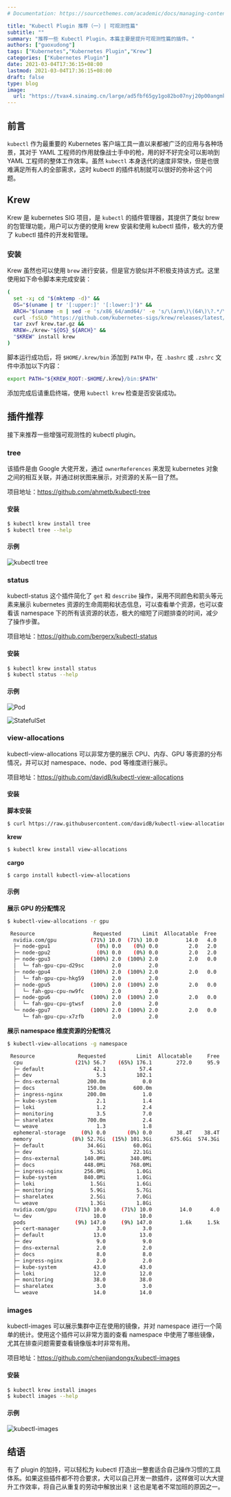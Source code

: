 ```yaml
---
# Documentation: https://sourcethemes.com/academic/docs/managing-content/

title: "Kubectl Plugin 推荐（一）| 可观测性篇"
subtitle: ""
summary: "推荐一些 Kubectl Plugin，本篇主要是提升可观测性篇的插件。"
authors: ["guoxudong"]
tags: ["Kubernetes","Kubernetes Plugin","Krew"]
categories: ["Kubernetes Plugin"]
date: 2021-03-04T17:36:15+08:00
lastmod: 2021-03-04T17:36:15+08:00
draft: false
type: blog
image:
  url: "https://tvax4.sinaimg.cn/large/ad5fbf65gy1go82bo07nyj20p00angmk.jpg"
---
```

## 前言

`kubectl` 作为最重要的 Kubernetes 客户端工具一直以来都被广泛的应用与各种场景，其对于 YAML 工程师的作用就像战士手中的枪，用的好不好完全可以影响到 YAML 工程师的整体工作效率。虽然 `kubectl` 本身迭代的速度非常快，但是也很难满足所有人的全部需求，这时 kubectl 的插件机制就可以很好的弥补这个问题。

## Krew

Krew 是 kubernetes SIG 项目，是 `kubectl` 的插件管理器，其提供了类似 brew 的包管理功能，用户可以方便的使用 krew 安装和使用 kubectl 插件，极大的方便了 kubectl 插件的开发和管理。

### 安装

Krew 虽然也可以使用 `brew` 进行安装，但是官方貌似并不积极支持该方式。这里使用如下命令脚本来完成安装：

```bash
(
  set -x; cd "$(mktemp -d)" &&
  OS="$(uname | tr '[:upper:]' '[:lower:]')" &&
  ARCH="$(uname -m | sed -e 's/x86_64/amd64/' -e 's/\(arm\)\(64\)\?.*/\1\2/' -e 's/aarch64$/arm64/')" &&
  curl -fsSLO "https://github.com/kubernetes-sigs/krew/releases/latest/download/krew.tar.gz" &&
  tar zxvf krew.tar.gz &&
  KREW=./krew-"${OS}_${ARCH}" &&
  "$KREW" install krew
)
```

脚本运行成功后，将 `$HOME/.krew/bin` 添加到 `PATH` 中，在 `.bashrc` 或 `.zshrc` 文件中添加以下内容：

```bash
export PATH="${KREW_ROOT:-$HOME/.krew}/bin:$PATH"
```

添加完成后请重启终端，使用 `kubectl krew` 检查是否安装成功。

## 插件推荐

接下来推荐一些增强可观测性的 kubectl plugin。

### tree

该插件是由 Google 大佬开发，通过 `ownerReferences` 来发现 kubernetes 对象之间的相互关联，并通过树状图来展示，对资源的关系一目了然。

项目地址：https://github.com/ahmetb/kubectl-tree

#### 安装

```bash
$ kubectl krew install tree
$ kubectl tree --help
```
#### 示例

![kubectl tree](https://tvax2.sinaimg.cn/large/ad5fbf65gy1go810e9dtxj21ps0rwtyh.jpg)

### status

kubectl-status 这个插件简化了 `get` 和 `describe` 操作，采用不同颜色和箭头等元素来展示 kubernetes 资源的生命周期和状态信息，可以查看单个资源，也可以查看该 namespace 下的所有该资源的状态，极大的缩短了问题排查的时间，减少了操作步骤。

项目地址：https://github.com/bergerx/kubectl-status

#### 安装

```bash
$ kubectl krew install status
$ kubectl status --help
```

#### 示例

![Pod](https://tvax2.sinaimg.cn/large/ad5fbf65gy1go81g4jkwxj21da0yg0vn.jpg)

![StatefulSet](https://tvax1.sinaimg.cn/large/ad5fbf65gy1go81gfyc56j21da0s8abh.jpg)

### view-allocations

kubectl-view-allocations 可以非常方便的展示 CPU、内存、GPU 等资源的分布情况，并可以对 namespace、node、pod 等维度进行展示。

项目地址：https://github.com/davidB/kubectl-view-allocations

#### 安装

**脚本安装**

```bash
$ curl https://raw.githubusercontent.com/davidB/kubectl-view-allocations/master/scripts/getLatest.sh | bash
```

**krew**

```bash
$ kubectl krew install view-allocations
```

**cargo**

```bash
$ cargo install kubectl-view-allocations
```

#### 示例

**展示 GPU 的分配情况**

```bash
$ kubectl-view-allocations -r gpu

 Resource                   Requested       Limit  Allocatable  Free 
  nvidia.com/gpu           (71%) 10.0  (71%) 10.0         14.0   4.0 
  ├─ node-gpu1               (0%) 0.0    (0%) 0.0          2.0   2.0 
  ├─ node-gpu2               (0%) 0.0    (0%) 0.0          2.0   2.0 
  ├─ node-gpu3             (100%) 2.0  (100%) 2.0          2.0   0.0 
  │  └─ fah-gpu-cpu-d29sc         2.0         2.0                    
  ├─ node-gpu4             (100%) 2.0  (100%) 2.0          2.0   0.0 
  │  └─ fah-gpu-cpu-hkg59         2.0         2.0                    
  ├─ node-gpu5             (100%) 2.0  (100%) 2.0          2.0   0.0 
  │  └─ fah-gpu-cpu-nw9fc         2.0         2.0                    
  ├─ node-gpu6             (100%) 2.0  (100%) 2.0          2.0   0.0 
  │  └─ fah-gpu-cpu-gtwsf         2.0         2.0                    
  └─ node-gpu7             (100%) 2.0  (100%) 2.0          2.0   0.0 
     └─ fah-gpu-cpu-x7zfb         2.0         2.0    
```

**展示 namespace 维度资源的分配情况**

```bash
$ kubectl-view-allocations -g namespace

 Resource              Requested          Limit  Allocatable     Free 
  cpu                 (21%) 56.7    (65%) 176.1        272.0     95.9 
  ├─ default                42.1           57.4                       
  ├─ dev                     5.3          102.1                       
  ├─ dns-external         200.0m            0.0                       
  ├─ docs                 150.0m         600.0m                       
  ├─ ingress-nginx        200.0m            1.0                       
  ├─ kube-system             2.1            1.4                       
  ├─ loki                    1.2            2.4                       
  ├─ monitoring              3.5            7.0                       
  ├─ sharelatex           700.0m            2.4                       
  └─ weave                   1.3            1.8                       
  ephemeral-storage     (0%) 0.0       (0%) 0.0        38.4T    38.4T 
  memory             (8%) 52.7Gi  (15%) 101.3Gi      675.6Gi  574.3Gi 
  ├─ default              34.6Gi         60.0Gi                       
  ├─ dev                   5.3Gi         22.1Gi                       
  ├─ dns-external        140.0Mi        340.0Mi                       
  ├─ docs                448.0Mi        768.0Mi                       
  ├─ ingress-nginx       256.0Mi          1.0Gi                       
  ├─ kube-system         840.0Mi          1.0Gi                       
  ├─ loki                  1.5Gi          1.6Gi                       
  ├─ monitoring            5.9Gi          5.7Gi                       
  ├─ sharelatex            2.5Gi          7.0Gi                       
  └─ weave                 1.3Gi          1.8Gi                       
  nvidia.com/gpu      (71%) 10.0     (71%) 10.0         14.0      4.0 
  └─ dev                    10.0           10.0                       
  pods                (9%) 147.0     (9%) 147.0         1.6k     1.5k 
  ├─ cert-manager            3.0            3.0                       
  ├─ default                13.0           13.0                       
  ├─ dev                     9.0            9.0                       
  ├─ dns-external            2.0            2.0                       
  ├─ docs                    8.0            8.0                       
  ├─ ingress-nginx           2.0            2.0                       
  ├─ kube-system            43.0           43.0                       
  ├─ loki                   12.0           12.0                       
  ├─ monitoring             38.0           38.0                       
  ├─ sharelatex              3.0            3.0                       
  └─ weave                  14.0           14.0   
```

### images

kubectl-images 可以展示集群中正在使用的镜像，并对 namespace 进行一个简单的统计。使用这个插件可以非常方面的查看 namespace 中使用了哪些镜像，尤其在排查问题需要查看镜像版本时非常有用。

项目地址：https://github.com/chenjiandongx/kubectl-images

#### 安装

```bash
$ kubectl krew install images
$ kubectl images --help
```

#### 示例

![kubectl-images](https://tva4.sinaimg.cn/large/ad5fbf65gy1go81ui9oidj21sk17qx3l.jpg)

## 结语

有了 plugin 的加持，可以轻松为 kubectl 打造出一整套适合自己操作习惯的工具体系。如果这些插件都不符合要求，大可以自己开发一款插件，这样做可以大大提升工作效率，将自己从重复的劳动中解放出来！这也是笔者不常加班的原因之一。